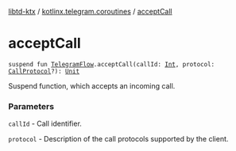 [libtd-ktx](../index.md) / [kotlinx.telegram.coroutines](index.md) / [acceptCall](./accept-call.md)

# acceptCall

`suspend fun `[`TelegramFlow`](../kotlinx.telegram.core/-telegram-flow/index.md)`.acceptCall(callId: `[`Int`](https://kotlinlang.org/api/latest/jvm/stdlib/kotlin/-int/index.html)`, protocol: `[`CallProtocol`](https://tdlibx.github.io/td/docs/org/drinkless/td/libcore/telegram/TdApi/CallProtocol.html)`?): `[`Unit`](https://kotlinlang.org/api/latest/jvm/stdlib/kotlin/-unit/index.html)

Suspend function, which accepts an incoming call.

### Parameters

`callId` - Call identifier.

`protocol` - Description of the call protocols supported by the client.
